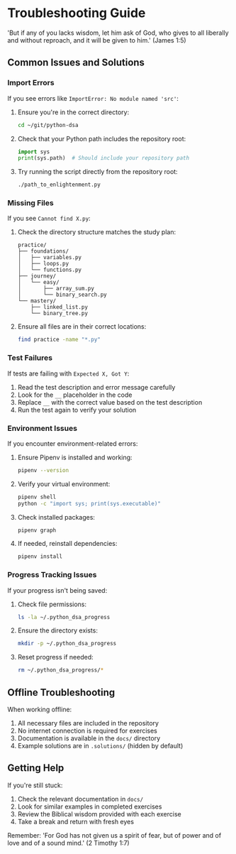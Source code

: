 # Troubleshooting Guide

'But if any of you lacks wisdom, let him ask of God, who gives to all liberally and without reproach, and it will be given to him.' (James 1:5)

## Common Issues and Solutions

### Import Errors

If you see errors like `ImportError: No module named 'src'`:

1. Ensure you're in the correct directory:
   ```bash
   cd ~/git/python-dsa
   ```

2. Check that your Python path includes the repository root:
   ```python
   import sys
   print(sys.path)  # Should include your repository path
   ```

3. Try running the script directly from the repository root:
   ```bash
   ./path_to_enlightenment.py
   ```

### Missing Files

If you see `Cannot find X.py`:

1. Check the directory structure matches the study plan:
   ```
   practice/
   ├── foundations/
   │   ├── variables.py
   │   ├── loops.py
   │   └── functions.py
   ├── journey/
   │   └── easy/
   │       ├── array_sum.py
   │       └── binary_search.py
   └── mastery/
       ├── linked_list.py
       └── binary_tree.py
   ```

2. Ensure all files are in their correct locations:
   ```bash
   find practice -name "*.py"
   ```

### Test Failures

If tests are failing with `Expected X, Got Y`:

1. Read the test description and error message carefully
2. Look for the `__` placeholder in the code
3. Replace `__` with the correct value based on the test description
4. Run the test again to verify your solution

### Environment Issues

If you encounter environment-related errors:

1. Ensure Pipenv is installed and working:
   ```bash
   pipenv --version
   ```

2. Verify your virtual environment:
   ```bash
   pipenv shell
   python -c "import sys; print(sys.executable)"
   ```

3. Check installed packages:
   ```bash
   pipenv graph
   ```

4. If needed, reinstall dependencies:
   ```bash
   pipenv install
   ```

### Progress Tracking Issues

If your progress isn't being saved:

1. Check file permissions:
   ```bash
   ls -la ~/.python_dsa_progress
   ```

2. Ensure the directory exists:
   ```bash
   mkdir -p ~/.python_dsa_progress
   ```

3. Reset progress if needed:
   ```bash
   rm ~/.python_dsa_progress/*
   ```

## Offline Troubleshooting

When working offline:

1. All necessary files are included in the repository
2. No internet connection is required for exercises
3. Documentation is available in the `docs/` directory
4. Example solutions are in `.solutions/` (hidden by default)

## Getting Help

If you're still stuck:

1. Check the relevant documentation in `docs/`
2. Look for similar examples in completed exercises
3. Review the Biblical wisdom provided with each exercise
4. Take a break and return with fresh eyes

Remember: 'For God has not given us a spirit of fear, but of power and of love and of a sound mind.' (2 Timothy 1:7) 